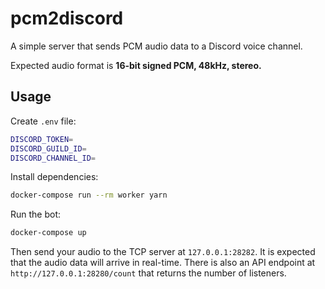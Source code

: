# pcm2discord

A simple server that sends PCM audio data to a Discord voice channel.

Expected audio format is **16-bit signed PCM, 48kHz, stereo.**

## Usage

Create `.env` file:

```sh
DISCORD_TOKEN=
DISCORD_GUILD_ID=
DISCORD_CHANNEL_ID=
```

Install dependencies:

```sh
docker-compose run --rm worker yarn
```

Run the bot:

```sh
docker-compose up
```

Then send your audio to the TCP server at `127.0.0.1:28282`. It is expected that the audio data will arrive in real-time. There is also an API endpoint at `http://127.0.0.1:28280/count` that returns the number of listeners.
